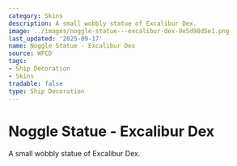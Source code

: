 ```yaml
---
category: Skins
description: A small wobbly statue of Excalibur Dex.
image: ../images/noggle-statue---excalibur-dex-9e5d98d5e1.png
last_updated: '2025-09-17'
name: Noggle Statue - Excalibur Dex
source: WFCD
tags:
- Ship Decoration
- Skins
tradable: false
type: Ship Decoration
---
```


# Noggle Statue - Excalibur Dex

A small wobbly statue of Excalibur Dex.

